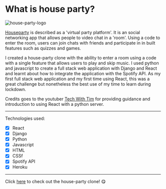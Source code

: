 # What is house party?

![house-party-logo](https://www.surecloud.com/wp-content/uploads/2020/04/house-party-.png)

[Houseparty](https://houseparty.com/) is described as a 'virtual party platform'. It is an social networking app that allows people to video chat in a 'room'. Using a code to enter the room, users can join chats with friends and participate in in built features such as quizzes and games.

I created a house-party clone with the ability to enter a room using a code with a single feature that allows users to play and skip music. I used python and javascript to create a full stack web application with Django and React and learnt about how to integrate the application with the Spotify API. As my first full stack web application and my first time using React, this was a great challenge but nonetheless the best use of my time to learn during lockdown. 

Credits goes to the youtuber [Tech With Tim](https://www.youtube.com/channel/UC4JX40jDee_tINbkjycV4Sg) for providing guidance and introduction to using React with a python server. 


---

Technologies used:
- [x] React
- [x] Django 
- [x] Python 
- [x] Javascript
- [x] HTML
- [x] CSSf
- [x] Spotify API
- [x] Heroku

--- 
Click [here](https://house-partyy.herokuapp.com/) to check out the house-party clone! :yum:
